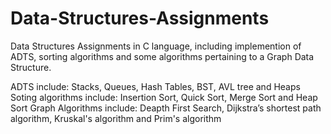 # Data-Structures-Assignments
Data Structures Assignments in C language, including implemention of ADTS, sorting algorithms and some algorithms pertaining to a Graph Data Structure.

ADTS include:
  Stacks, Queues, Hash Tables, BST, AVL tree and Heaps
Soting algorithms include:
  Insertion Sort, Quick Sort, Merge Sort and Heap Sort
Graph Algorithms include:
  Deapth First Search, Dijkstra’s shortest path algorithm, Kruskal's algorithm and Prim's algorithm
